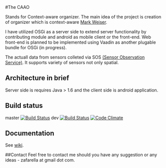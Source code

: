 
#The CAAO

Stands for Context-aware organizer. The main idea of the project is creation of organizer which is context-aware [Mark Weiser](http://en.wikipedia.org/wiki/Mark_Weiser).

I have utilized OSGi as a server side to extend server functionality by contributing module and android as mobile client or the front-end. Web front-end is planned to be implemented using Vaadin as another plugable bundle for OSGi (in progress).

The actuall data from sensors colleted via SOS [(Sensor Observation Service)](http://52north.org/communities/sensorweb/sos/index.html). It supports variety of sensors not only spatial.


## Architecture in brief
Server side is requires Java > 1.6 and the client side is android application.


## Build status
  master [![Build Status](https://travis-ci.org/zafarella/caao.svg?branch=master)](https://travis-ci.org/zafarella/caao)
  dev [![Build Status](https://travis-ci.org/zafarella/caao.svg?branch=dev)](https://travis-ci.org/zafarella/caao)
 [![Code Climate](https://codeclimate.com/github/zafarella/caao/badges/gpa.svg)](https://codeclimate.com/github/zafarella/caao)

## Documentation
See [wiki](wiki).

##Contact
Feel free to contact me should you have any suggestion or any ideas - zafarella at gmail dot com.
